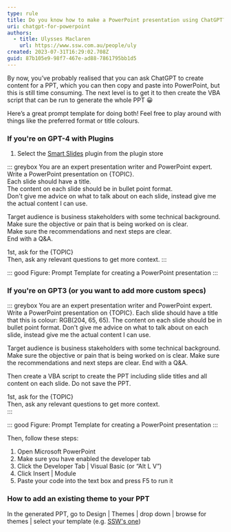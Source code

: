 ```yaml
---
type: rule
title: Do you know how to make a PowerPoint presentation using ChatGPT?
uri: chatgpt-for-powerpoint
authors:
  - title: Ulysses Maclaren
    url: https://www.ssw.com.au/people/uly
created: 2023-07-31T16:29:02.708Z
guid: 87b105e9-98f7-467e-ad88-7861795bb1d5
---
```


By now, you’ve probably realised that you can ask ChatGPT to create content for a PPT, which you can then copy and paste into PowerPoint, but this is still time consuming. The next level is to get it to then create the VBA script that can be run to generate the whole PPT 😀

Here’s a great prompt template for doing both! Feel free to play around with things like the preferred format or title colours.

<!--endintro-->

### If you're on GPT-4 with Plugins

1. Select the [Smart Slides](https://www.whatplugin.ai/plugins/smart-slides) plugin from the plugin store

::: greybox
You are an expert presentation writer and PowerPoint expert.  
Write a PowerPoint presentation on {TOPIC}.  
Each slide should have a title.  
The content on each slide should be in bullet point format.  
Don't give me advice on what to talk about on each slide, instead give me the actual content I can use.  

Target audience is business stakeholders with some technical background.  
Make sure the objective or pain that is being worked on is clear.  
Make sure the recommendations and next steps are clear.  
End with a Q&A.  

1st, ask for the {TOPIC}  
Then, ask any relevant questions to get more context.
:::

::: good
Figure: Prompt Template for creating a PowerPoint presentation
:::

### If you're on GPT3 (or you want to add more custom specs)

::: greybox
You are an expert presentation writer and PowerPoint expert.
Write a PowerPoint presentation on {TOPIC}.
Each slide should have a title that this is colour: RGB(204, 65, 65).
The content on each slide should be in bullet point format.
Don't give me advice on what to talk about on each slide, instead give me the actual content I can use.  

Target audience is business stakeholders with some technical background.
Make sure the objective or pain that is being worked on is clear.
Make sure the recommendations and next steps are clear.
End with a Q&A.

Then create a VBA script to create the PPT including slide titles and all content on each slide.
Do not save the PPT.

1st, ask for the {TOPIC}  
Then, ask any relevant questions to get more context.  
:::

::: good
Figure: Prompt Template for creating a PowerPoint presentation
:::

Then, follow these steps:

1. Open Microsoft PowerPoint
2. Make sure you have enabled the developer tab
3. Click the Developer Tab | Visual Basic (or “Alt L V”)
4. Click Insert | Module
5. Paste your code into the text box and press F5 to run it

### How to add an existing theme to your PPT

In the generated PPT, go to Design | Themes | drop down | browse for themes | select your template (e.g. [SSW's one](https://sswcom.sharepoint.com/:p:/r/sites/SSWConsulting/_layouts/15/Doc.aspx?sourcedoc=%7B275B5E36-A239-40E2-B5BC-637256472E25%7D&file=6.%20SSW%20Presentation%20Template.pptx&action=edit&mobileredirect=true&DefaultItemOpen=1))
